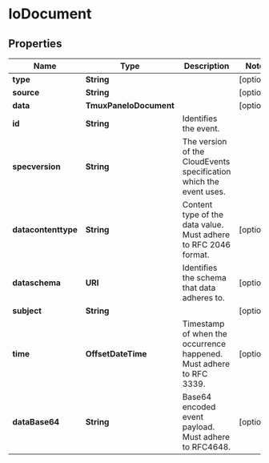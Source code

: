 

# IoDocument


## Properties

| Name | Type | Description | Notes |
|------------ | ------------- | ------------- | -------------|
|**type** | **String** |  |  [optional] |
|**source** | **String** |  |  [optional] |
|**data** | **TmuxPaneIoDocument** |  |  [optional] |
|**id** | **String** | Identifies the event. |  |
|**specversion** | **String** | The version of the CloudEvents specification which the event uses. |  |
|**datacontenttype** | **String** | Content type of the data value. Must adhere to RFC 2046 format. |  [optional] |
|**dataschema** | **URI** | Identifies the schema that data adheres to. |  [optional] |
|**subject** | **String** |  |  [optional] |
|**time** | **OffsetDateTime** | Timestamp of when the occurrence happened. Must adhere to RFC 3339. |  [optional] |
|**dataBase64** | **String** | Base64 encoded event payload. Must adhere to RFC4648. |  [optional] |



